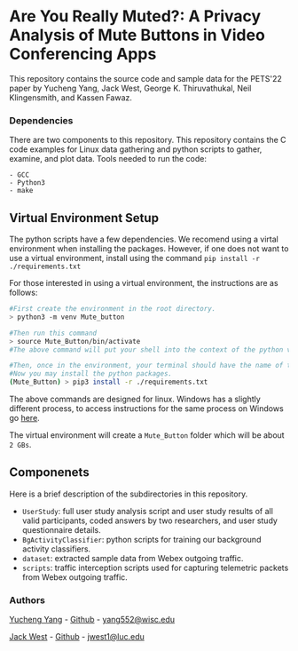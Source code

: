 # Are You Really Muted?: A Privacy Analysis of Mute Buttons in Video Conferencing Apps

This repository contains the source code and sample data for the PETS'22 paper by Yucheng Yang, Jack West, George K. Thiruvathukal, Neil Klingensmith, and Kassen Fawaz.


### Dependencies

There are two components to this repository.
This repository contains the C code examples for Linux data gathering and python scripts to gather, examine, and plot data.
Tools needed to run the code:

    - GCC
    - Python3
    - make 


## Virtual Environment Setup

The python scripts have a few dependencies.
We recomend using a virtal environment when installing the packages.
However, if one does not want to use a virtual environment, install using the command `pip install -r ./requirements.txt`

For those interested in using a virtual environment, the instructions are as follows:
    
```bash 
#First create the environment in the root directory. 
> python3 -m venv Mute_button

#Then run this command
> source Mute_Button/bin/activate
#The above command will put your shell into the context of the python virtual environment

#Then, once in the environment, your terminal should have the name of the environment leading the terminal command.
#Now you may install the python packages. 
(Mute_Button) > pip3 install -r ./requirements.txt

```

The above commands are designed for linux.
Windows has a slightly different process, to access instructions for the same process on Windows go [here](https://docs.python.org/3/tutorial/venv.html).

The virtual environment will create a `Mute_Button` folder which will be about `2 GBs`.


## Componenets
Here is a brief description of the subdirectories in this repository.

- `UserStudy`: full user study analysis script and user study results of all valid participants, coded answers by two researchers, and user study questionnaire details.
- `BgActivityClassifier`: python scripts for training our background activity classifiers.
- `dataset`: extracted sample data from Webex outgoing traffic.
- `scripts`: traffic interception scripts used for capturing telemetric packets from Webex outgoing traffic.


### Authors 

[Yucheng Yang](https://wiscprivacy.com/member/member_yucheng/) - [Github](https://github.com/Easycomer) - [yang552@wisc.edu](yang552@wisc.edu)

[Jack West](https://jacksonwaynewest.com/) - [Github](https://github.com/jweezy24) - [jwest1@luc.edu](jwest1@luc.edu)

